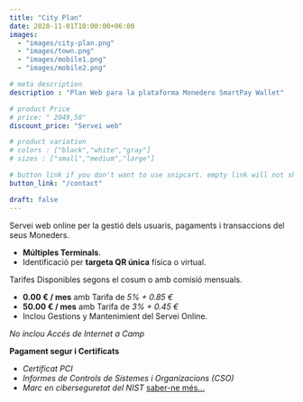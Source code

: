 ```yaml
---
title: "City Plan"
date: 2020-11-01T10:00:00+06:00
images: 
  - "images/city-plan.png"
  - "images/town.png"
  - "images/mobile1.png"
  - "images/mobile2.png"

# meta description
description : "Plan Web para la plataforma Monedero SmartPay Wallet"

# product Price
# price: " 2049,50"
discount_price: "Servei web"

# product variation
# colors : ["black","white","gray"]
# sizes : ["small","medium","large"]

# button link if you don't want to use snipcart. empty link will not show button
button_link: "/contact"

draft: false
---
```


Servei web online per la gestió dels usuaris, pagaments i transaccions del seus Moneders.
- **Múltiples Terminals**.
- Identificació per **targeta QR única** física o virtual.

Tarifes Disponibles segons el cosum o amb comisió mensuals.
- **0.00 € / mes** amb Tarifa de *5% + 0.85 €*
- **50.00 € / mes** amb Tarifa de *3% + 0.45 €*
- Inclou Gestions y Mantenimient del Servei Online.

*No inclou Accés de Internet a Camp*

**Pagament segur i Certificats**
- *Certificat PCI*
- *Informes de Controls de Sistemes i Organizacions (CSO)*
- *Marc en ciberseguretat del NIST*
[saber-ne més...](/terms-conditions/)
